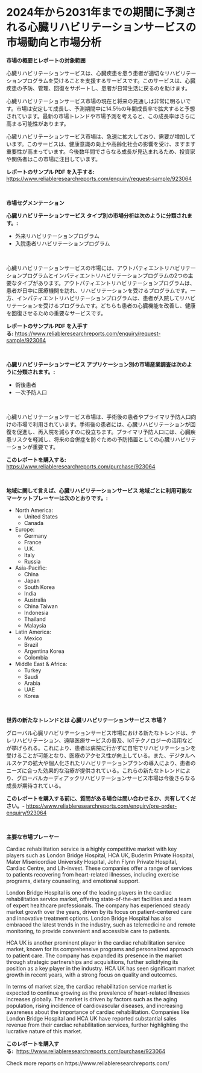 <p><h1>2024年から2031年までの期間に予測される心臓リハビリテーションサービスの市場動向と市場分析</h1></p><p><strong>市場の概要とレポートの対象範囲</strong></p>
<p><p>心臓リハビリテーションサービスは、心臓疾患を患う患者が適切なリハビリテーションプログラムを受けることを支援するサービスです。このサービスは、心臓疾患の予防、管理、回復をサポートし、患者が日常生活に戻るのを助けます。</p><p>心臓リハビリテーションサービス市場の現在と将来の見通しは非常に明るいです。市場は安定して成長し、予測期間中に14.5％の年間成長率で拡大すると予想されています。最新の市場トレンドや市場予測を考えると、この成長率はさらに高まる可能性があります。</p><p>心臓リハビリテーションサービス市場は、急速に拡大しており、需要が増加しています。このサービスは、健康意識の向上や高齢化社会の影響を受け、ますます重要性が高まっています。今後数年間でさらなる成長が見込まれるため、投資家や関係者はこの市場に注目しています。</p></p>
<p><strong>レポートのサンプル PDF を入手する:</strong> <a href="https://www.reliableresearchreports.com/enquiry/request-sample/923064">https://www.reliableresearchreports.com/enquiry/request-sample/923064</a></p>
<p>&nbsp;</p>
<p><strong>市場セグメンテーション</strong></p>
<p><strong>心臓リハビリテーションサービス タイプ別の市場分析は次のように分類されます。:</strong></p>
<p><ul><li>外来リハビリテーションプログラム</li><li>入院患者リハビリテーションプログラム</li></ul></p>
<p>&nbsp;</p>
<p><p>心臓リハビリテーションサービスの市場には、アウトパティエントリハビリテーションプログラムとインパティエントリハビリテーションプログラムの2つの主要なタイプがあります。アウトパティエントリハビリテーションプログラムは、患者が日中に医療機関を訪れ、リハビリテーションを受けるプログラムです。一方、インパティエントリハビリテーションプログラムは、患者が入院してリハビリテーションを受けるプログラムです。どちらも患者の心臓機能を改善し、健康を回復させるための重要なサービスです。</p></p>
<p><strong>レポートのサンプル PDF を入手する:</strong>&nbsp;<a href="https://www.reliableresearchreports.com/enquiry/request-sample/923064">https://www.reliableresearchreports.com/enquiry/request-sample/923064</a></p>
<p>&nbsp;</p>
<p><strong> 心臓リハビリテーションサービス アプリケーション別の市場産業調査は次のように分類されます。:</strong></p>
<p><ul><li>術後患者</li><li>一次予防人口</li></ul></p>
<p>&nbsp;</p>
<p><p>心臓リハビリテーションサービス市場は、手術後の患者やプライマリ予防人口向けの市場で利用されています。手術後の患者には、心臓リハビリテーションが回復を促進し、再入院を減らすのに役立ちます。プライマリ予防人口には、心臓疾患リスクを軽減し、将来の合併症を防ぐための予防措置としての心臓リハビリテーションが重要です。</p></p>
<p><strong>このレポートを購入する:</strong>&nbsp; <a href="https://www.reliableresearchreports.com/purchase/923064">https://www.reliableresearchreports.com/purchase/923064</a></p>
<p>&nbsp;</p>
<p><strong>地域に関して言えば、心臓リハビリテーションサービス 地域ごとに利用可能なマーケットプレーヤーは次のとおりです。:</strong></p>
<p><ul>
    <li>
        North America:
        <ul>
            <li>United States</li>
            <li>Canada</li>
        </ul>
    </li>
    <li>
        Europe:
        <ul>
            <li>Germany</li>
            <li>France</li>
            <li>U.K.</li>
            <li>Italy</li>
            <li>Russia</li>
        </ul>
    </li>
    <li>
        Asia-Pacific:
        <ul>
            <li>China</li>
            <li>Japan</li>
            <li>South Korea</li>
            <li>India</li>
            <li>Australia</li>
            <li>China Taiwan</li>
            <li>Indonesia</li>
            <li>Thailand</li>
            <li>Malaysia</li>
        </ul>
    </li>
    <li>
        Latin America:
        <ul>
            <li>Mexico</li>
            <li>Brazil</li>
            <li>Argentina Korea</li>
            <li>Colombia</li>
        </ul>
    </li>
    <li>
        Middle East & Africa:
        <ul>
            <li>Turkey</li>
            <li>Saudi</li>
            <li>Arabia</li>
            <li>UAE</li>
            <li>Korea</li>
        </ul>
    </li>
    </ul></p>
<p>&nbsp;</p>
<p><strong>世界の新たなトレンドとは 心臓リハビリテーションサービス 市場？</strong></p>
<p><p>グローバル心臓リハビリテーションサービス市場における新たなトレンドは、テレリハビリテーション、遠隔医療サービスの普及、IoTテクノロジーの活用などが挙げられる。これにより、患者は病院に行かずに自宅でリハビリテーションを受けることが可能となり、医療のアクセス性が向上している。また、デジタルヘルスケアの拡大や個人化されたリハビリテーションプランの導入により、患者のニーズに合った効果的な治療が提供されている。これらの新たなトレンドにより、グローバルカーディアックリハビリテーションサービス市場は今後さらなる成長が期待されている。</p></p>
<p><strong>このレポートを購入する前に、質問がある場合は問い合わせるか、共有してください。</strong>- <a href="https://www.reliableresearchreports.com/enquiry/pre-order-enquiry/923064">https://www.reliableresearchreports.com/enquiry/pre-order-enquiry/923064</a></p>
<p>&nbsp;</p>
<p><strong>主要な市場プレーヤー</strong></p>
<p><p>Cardiac rehabilitation service is a highly competitive market with key players such as London Bridge Hospital, HCA UK, Buderim Private Hospital, Mater Misericordiae University Hospital, John Flynn Private Hospital, Cardiac Centre, and Lih-invest. These companies offer a range of services to patients recovering from heart-related illnesses, including exercise programs, dietary counseling, and emotional support.</p><p>London Bridge Hospital is one of the leading players in the cardiac rehabilitation service market, offering state-of-the-art facilities and a team of expert healthcare professionals. The company has experienced steady market growth over the years, driven by its focus on patient-centered care and innovative treatment options. London Bridge Hospital has also embraced the latest trends in the industry, such as telemedicine and remote monitoring, to provide convenient and accessible care to patients.</p><p>HCA UK is another prominent player in the cardiac rehabilitation service market, known for its comprehensive programs and personalized approach to patient care. The company has expanded its presence in the market through strategic partnerships and acquisitions, further solidifying its position as a key player in the industry. HCA UK has seen significant market growth in recent years, with a strong focus on quality and outcomes.</p><p>In terms of market size, the cardiac rehabilitation service market is expected to continue growing as the prevalence of heart-related illnesses increases globally. The market is driven by factors such as the aging population, rising incidence of cardiovascular diseases, and increasing awareness about the importance of cardiac rehabilitation. Companies like London Bridge Hospital and HCA UK have reported substantial sales revenue from their cardiac rehabilitation services, further highlighting the lucrative nature of this market.</p></p>
<p><strong>このレポートを購入する:</strong>&nbsp;&nbsp;<a href="https://www.reliableresearchreports.com/purchase/923064">https://www.reliableresearchreports.com/purchase/923064</a></p>
<p>Check more reports on https://www.reliableresearchreports.com/</p>